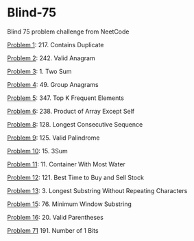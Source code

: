 # Blind-75
Blind 75 problem challenge from NeetCode

[Problem 1](p01.py): 217. Contains Duplicate

[Problem 2](p02.py): 242. Valid Anagram

[Problem 3](p03.py): 1. Two Sum

[Problem 4](p04.py): 49. Group Anagrams

[Problem 5](p05.py): 347. Top K Frequent Elements

[Problem 6](p06.py): 238. Product of Array Except Self

[Problem 8](p08.py): 128. Longest Consecutive Sequence

[Problem 9](p09.py): 125. Valid Palindrome

[Problem 10](p10.py): 15. 3Sum

[Problem 11](p11.py): 11. Container With Most Water

[Problem 12](p12.py): 121. Best Time to Buy and Sell Stock

[Problem 13](p13.py): 3. Longest Substring Without Repeating Characters

[Problem 15](p15.py): 76. Minimum Window Substring

[Problem 16](p16.py): 20. Valid Parentheses

[Problem 71](p71.py) 191. Number of 1 Bits